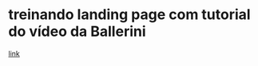 # treinando landing page com tutorial do vídeo da Ballerini

[link](https://www.youtube.com/watch?v=llF6vD-RljE)
